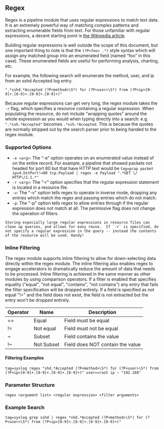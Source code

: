 ## Regex

Regex is a pipeline module that uses regular expressions to match text data. It is an extremely powerful way of matching complex patterns and extracting enumerable fields from text. For those unfamiliar with regular expressions, a decent starting point is [the Wikipedia article](https://en.wikipedia.org/wiki/Regular_expression).

Building regular expressions is well outside the scope of this document, but one important thing to note is that the `(?P<foo> .*)` style syntax which will assign any matched group into an enumerated field (named “foo” in this case). These enumerated fields are useful for performing analysis, charting, etc.

For example, the following search will enumerate the method, user, and ip from an sshd Accepted log entry.

```
".*sshd.*Accepted (?P<method>\S*) for (?P<user>\S*) from (?P<ip>[0-9]+.[0-9]+.[0-9]+.[0-9]+)"
```

Because regular expressions can get very long, the regex module takes the `-r` flag, which specifies a resource containing a regular expression. When populating the resource, do not include "wrapping quotes" around the whole expression as you would when typing directly into a search: e.g. `".*ssh.*Accepted"` becomes `.*ssh.*Accepted`. This is because the quotes are normally stripped out by the search parser prior to being handed to the regex module.

### Supported Options

* `-e <arg>`: The “-e” option operates on an enumerated value instead of on the entire record. For example, a pipeline that showed packets not headed for port 80 but that have HTTP text would be `tag=pcap packet ipv4.DstPort!=80 tcp.Payload | regex -e Payload ".*GET \/ HTTP\/1.1.*"`
* `-r <arg>`: The “-r” option specifies that the regular expression statement is located in a resource file. 
* `-v`: The "-v" option tells regex to operate in inverse mode, dropping any entries which match the regex and passing entries which do not match.
* `-p`: The "-p" option tells regex to allow entries through if the regular expression does not match at all.  The permissive flag does not change the operation of filters.

```{note}
Storing especially large regular expressions in resource files can clean up queries, and allows for easy reuse.  If `-r` is specified, do not specify a regular expression in the query -- instead the contents of the resource will be used. Handy!
```

### Inline Filtering

The regex module supports inline filtering to allow for down-selecting data directly within the regex module.  The inline filtering also enables regex to engage accelerators to dramatically reduce the amount of data that needs to be processed.  Inline filtering is achieved in the same manner as other modules by using comparison operators.  If a filter is enabled that specifies equality ("equal", "not equal", "contains", "not contains") any entry that fails the filter specification will be dropped entirely.  If a field is specified as not equal "!=" and the field does not exist, the field is not extracted but the entry won't be dropped entirely.


| Operator | Name | Description |
|----------|------|-------------|
| == | Equal | Field must be equal
| != | Not equal | Field must not be equal
| ~ | Subset | Field contains the value
| !~ | Not Subset | Field does NOT contain the value

#### Filtering Examples

```gravwell
tag=syslog regex "shd.*Accepted (?P<method>\S*) for (?P<user>\S*) from (?P<ip>[0-9]+.[0-9]+.[0-9]+.[0-9]+)" user==root ip ~ "192.168"
```

### Parameter Structure
```
regex <argument list> <regular expression> <filter arguments>
```
### Example Search
```gravwell
tag=syslog grep sshd | regex *shd.*Accepted (?P<method>\S*) for (?P<user>\S*) from (?P<ip>[0-9]+.[0-9]+.[0-9]+.[0-9]+)"
```
